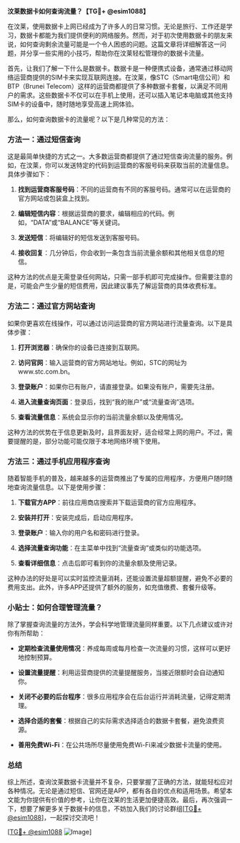 **汶莱数据卡如何查询流量？【TG💪+ @esim1088】**

在汶莱，使用数据卡上网已经成为了许多人的日常习惯。无论是旅行、工作还是学习，数据卡都能为我们提供便利的网络服务。然而，对于初次使用数据卡的朋友来说，如何查询剩余流量可能是一个令人困惑的问题。这篇文章将详细解答这一问题，并分享一些实用的小技巧，帮助你在汶莱轻松管理你的数据卡流量。

首先，让我们了解一下什么是数据卡。数据卡是一种便携式设备，通常通过移动网络运营商提供的SIM卡来实现互联网连接。在汶莱，像STC（Smart电信公司）和BTP（Brunei Telecom）这样的运营商都提供了多种数据卡套餐，以满足不同用户的需求。这些数据卡不仅可以在手机上使用，还可以插入笔记本电脑或其他支持SIM卡的设备中，随时随地享受高速上网体验。

那么，如何查询数据卡的流量呢？以下是几种常见的方法：

### 方法一：通过短信查询

这是最简单快捷的方式之一。大多数运营商都提供了通过短信查询流量的服务。例如，在汶莱，你可以发送特定的代码到运营商的客服号码来获取当前的流量信息。具体步骤如下：

1. **找到运营商客服号码**：不同的运营商有不同的客服号码。通常可以在运营商的官方网站或包装盒上找到。
   
2. **编辑短信内容**：根据运营商的要求，编辑相应的代码。例如，“DATA”或“BALANCE”等关键词。

3. **发送短信**：将编辑好的短信发送到客服号码。

4. **接收回复**：几分钟后，你会收到一条包含当前流量余额和其他相关信息的短信。

这种方法的优点是无需登录任何网站，只需一部手机即可完成操作。但需要注意的是，可能会产生少量的短信费用，因此建议事先了解运营商的具体收费标准。

### 方法二：通过官方网站查询

如果你更喜欢在线操作，可以通过访问运营商的官方网站进行流量查询。以下是具体步骤：

1. **打开浏览器**：确保你的设备已连接到互联网。

2. **访问官网**：输入运营商的官方网站地址。例如，STC的网址为www.stc.com.bn。

3. **登录账户**：如果你已有账户，请直接登录。如果没有账户，需要先注册。

4. **进入流量查询页面**：登录后，找到“我的账户”或“流量查询”选项。

5. **查看流量信息**：系统会显示你的当前流量余额以及使用情况。

这种方法的优势在于信息更新及时，且界面友好，适合经常上网的用户。不过，需要提醒的是，部分功能可能仅限于本地网络环境下使用。

### 方法三：通过手机应用程序查询

随着智能手机的普及，越来越多的运营商推出了专属的应用程序，方便用户随时随地查询流量信息。以下是使用步骤：

1. **下载官方APP**：前往应用商店搜索并下载运营商的官方应用程序。

2. **安装并打开**：安装完成后，启动应用程序。

3. **登录账户**：输入你的用户名和密码进行登录。

4. **选择流量查询功能**：在主菜单中找到“流量查询”或类似的功能选项。

5. **查看详细信息**：点击后即可看到你的流量余额及使用记录。

这种办法的好处是可以实时监控流量消耗，还能设置流量超额提醒，避免不必要的费用支出。此外，许多APP还提供了额外的服务，如充值缴费、套餐升级等。

### 小贴士：如何合理管理流量？

除了掌握查询流量的方法外，学会科学地管理流量同样重要。以下几点建议或许对你有所帮助：

- **定期检查流量使用情况**：养成每周或每月检查一次流量的习惯，这样可以更好地控制预算。
  
- **设置流量提醒**：利用运营商提供的流量提醒服务，当接近限额时会自动通知你。

- **关闭不必要的后台程序**：很多应用程序会在后台运行并消耗流量，记得定期清理。

- **选择合适的套餐**：根据自己的实际需求选择适合的数据卡套餐，避免浪费资源。

- **善用免费Wi-Fi**：在公共场所尽量使用免费Wi-Fi来减少数据卡流量的使用。

### 总结

综上所述，查询汶莱数据卡流量并不复杂，只要掌握了正确的方法，就能轻松应对各种情况。无论是通过短信、官网还是APP，都有各自的优点和适用场景。希望本文能为你提供有价值的参考，让你在汶莱的生活更加便捷高效。最后，再次强调一下，想要了解更多关于数据卡的信息，不妨加入我们的讨论群组[[TG💪+ @esim1088](https://t.me/s/esim1088)]，一起探讨交流吧！

[[TG💪+ @esim1088](https://t.me/s/esim1088) ![Image](https://i.postimg.cc/4NQfJmqS/Snipaste-2025-05-13-00-14-12.png)]